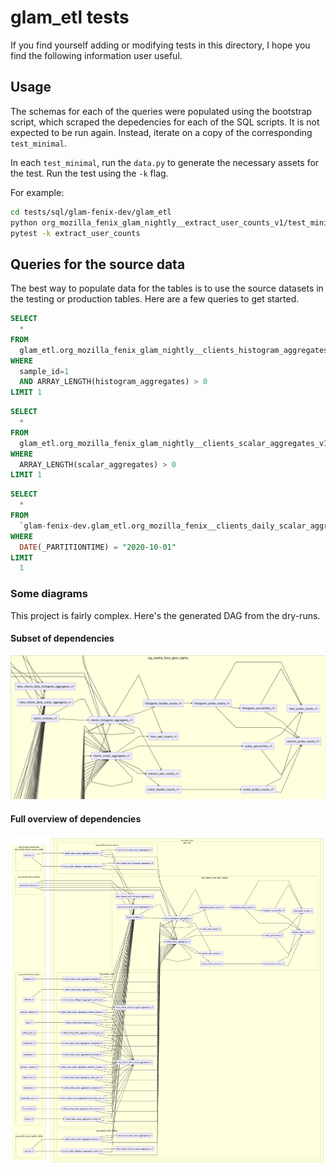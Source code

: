 # glam_etl tests

If you find yourself adding or modifying tests in this directory, I hope you
find the following information user useful.

## Usage

The schemas for each of the queries were populated using the bootstrap script,
which scraped the depedencies for each of the SQL scripts. It is not expected to
be run again. Instead, iterate on a copy of the corresponding `test_minimal`.

In each `test_minimal`, run the `data.py` to generate the necessary assets for
the test. Run the test using the `-k` flag.

For example:

```bash
cd tests/sql/glam-fenix-dev/glam_etl
python org_mozilla_fenix_glam_nightly__extract_user_counts_v1/test_minimal/data.py
pytest -k extract_user_counts
```

## Queries for the source data

The best way to populate data for the tables is to use the source datasets in
the testing or production tables. Here are a few queries to get started.

```sql
SELECT
  *
FROM
  glam_etl.org_mozilla_fenix_glam_nightly__clients_histogram_aggregates_v1
WHERE
  sample_id=1
  AND ARRAY_LENGTH(histogram_aggregates) > 0
LIMIT 1
```

```sql
SELECT
  *
FROM
  glam_etl.org_mozilla_fenix_glam_nightly__clients_scalar_aggregates_v1
WHERE
  ARRAY_LENGTH(scalar_aggregates) > 0
LIMIT 1
```

```sql
SELECT
  *
FROM
  `glam-fenix-dev.glam_etl.org_mozilla_fenix__clients_daily_scalar_aggregates_metrics_v1`
WHERE
  DATE(_PARTITIONTIME) = "2020-10-01"
LIMIT
  1
```

### Some diagrams

This project is fairly complex. Here's the generated DAG from the dry-runs.

#### Subset of dependencies

![subset](./subset.png)

#### Full overview of dependencies

![full](./full.png)
